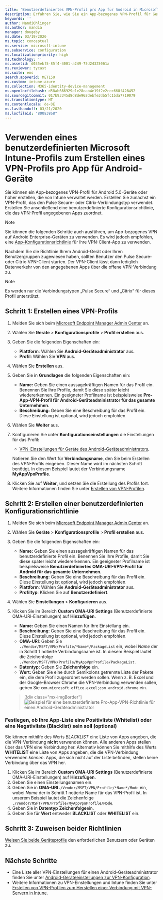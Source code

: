 ```yaml
---
title: 'Benutzerdefiniertes VPN-Profil pro App für Android in Microsoft Intune: Azure | Microsoft-Dokumentation'
description: Erfahren Sie, wie Sie ein App-bezogenes VPN-Profil für Geräte des Android-Geräteadministrators erstellen, die von Microsoft Intune verwaltet werden.
keywords: ''
author: MandiOhlinger
ms.author: mandia
manager: dougeby
ms.date: 03/19/2020
ms.topic: conceptual
ms.service: microsoft-intune
ms.subservice: configuration
ms.localizationpriority: high
ms.technology: ''
ms.assetid: d035ebf5-85f4-4001-a249-75d24325061a
ms.reviewer: tycast
ms.suite: ems
search.appverid: MET150
ms.custom: intune-azure
ms.collection: M365-identity-device-management
ms.openlocfilehash: d58ab666929e1e28cab4e19f2e2cec668f428452
ms.sourcegitcommit: 017b93345d8d8de962debfe3db5fc1bda7719079
ms.translationtype: HT
ms.contentlocale: de-DE
ms.lasthandoff: 03/21/2020
ms.locfileid: "80083868"
---
```

# <a name="use-a-microsoft-intune-custom-profile-to-create-a-per-app-vpn-profile-for-android-devices"></a>Verwenden eines benutzerdefinierten Microsoft Intune-Profils zum Erstellen eines VPN-Profils pro App für Android-Geräte

Sie können ein App-bezogenes VPN-Profil für Android 5.0-Geräte oder höher erstellen, die von Intune verwaltet werden. Erstellen Sie zunächst ein VPN-Profil, das den Pulse Secure- oder Citrix-Verbindungstyp verwendet. Erstellen Sie anschließend eine benutzerdefinierte Konfigurationsrichtlinie, die das VPN-Profil angegebenen Apps zuordnet.

> [!NOTE]
> Sie können die folgenden Schritte auch ausführen, um App-bezogenes VPN auf Android Enterprise-Geräten zu verwenden. Es wird jedoch empfohlen, eine [App-Konfigurationsrichtlinie](../apps/app-configuration-policies-use-android.md) für Ihre VPN-Client-App zu verwenden.

Nachdem Sie die Richtlinie Ihrem Android-Gerät oder Ihren Benutzergruppen zugewiesen haben, sollten Benutzer den Pulse Secure- oder Citrix-VPN-Client starten. Der VPN-Client lässt dann lediglich Datenverkehr von den angegebenen Apps über die offene VPN-Verbindung zu.

> [!NOTE]
>
> Es werden nur die Verbindungstypen „Pulse Secure“ und „Citrix“ für dieses Profil unterstützt.

## <a name="step-1-create-a-vpn-profile"></a>Schritt 1: Erstellen eines VPN-Profils

1. Melden Sie sich beim [Microsoft Endpoint Manager Admin Center](https://go.microsoft.com/fwlink/?linkid=2109431) an.
2. Wählen Sie **Geräte** > **Konfigurationsprofile** > **Profil erstellen** aus.
3. Geben Sie die folgenden Eigenschaften ein:

    - **Plattform**: Wählen Sie **Android-Geräteadministrator** aus.
    - **Profil**: Wählen Sie **VPN** aus.

4. Wählen Sie **Erstellen** aus.
5. Geben Sie in **Grundlagen** die folgenden Eigenschaften ein:

    - **Name:** Geben Sie einen aussagekräftigen Namen für das Profil ein. Benennen Sie Ihre Profile, damit Sie diese später leicht wiedererkennen. Ein geeigneter Profilname ist beispielsweise **Pro-App-VPN-Profil für Android-Geräteadministrator für das gesamte Unternehmen**.
    - **Beschreibung:** Geben Sie eine Beschreibung für das Profil ein. Diese Einstellung ist optional, wird jedoch empfohlen.

6. Wählen Sie **Weiter** aus.
7. Konfigurieren Sie unter **Konfigurationseinstellungen** die Einstellungen für das Profil:

    - [VPN-Einstellungen für Geräte des Android-Geräteadministrators](vpn-settings-android.md).

    Notieren Sie den Wert für **Verbindungsname**, den Sie beim Erstellen des VPN-Profils eingeben. Dieser Name wird im nächsten Schritt benötigt. In diesem Beispiel lautet der Verbindungsname **MyAppVpnProfile**.

8. Klicken Sie auf **Weiter**, und setzen Sie die Erstellung des Profils fort. Weitere Informationen finden Sie unter [Erstellen von VPN-Profilen](vpn-settings-configure.md#create-the-profile).

## <a name="step-2-create-a-custom-configuration-policy"></a>Schritt 2: Erstellen einer benutzerdefinierten Konfigurationsrichtlinie

1. Melden Sie sich beim [Microsoft Endpoint Manager Admin Center](https://go.microsoft.com/fwlink/?linkid=2109431) an.
2. Wählen Sie **Geräte** > **Konfigurationsprofile** > **Profil erstellen** aus.
3. Geben Sie die folgenden Eigenschaften ein:

    - **Name:** Geben Sie einen aussagekräftigen Namen für das benutzerdefinierte Profil ein. Benennen Sie Ihre Profile, damit Sie diese später leicht wiedererkennen. Ein geeigneter Profilname ist beispielsweise **Benutzerdefiniertes OMA-URI-VPN-Profil für Android für das gesamte Unternehmen**.
    - **Beschreibung:** Geben Sie eine Beschreibung für das Profil ein. Diese Einstellung ist optional, wird jedoch empfohlen.
    - **Plattform**: Wählen Sie **Android-Geräteadministrator** aus.
    - **Profiltyp**: Klicken Sie auf **Benutzerdefiniert**.

4. Wählen Sie **Einstellungen** > **Konfigurieren** aus.
5. Klicken Sie im Bereich **Custom OMA-URI Settings** (Benutzerdefinierte OMA-URI-Einstellungen) auf **Hinzufügen**.
    - **Name:** Geben Sie einen Namen für Ihre Einstellung ein.
    - **Beschreibung:** Geben Sie eine Beschreibung für das Profil ein. Diese Einstellung ist optional, wird jedoch empfohlen.
    - **OMA-URI**: Geben Sie `./Vendor/MSFT/VPN/Profile/*Name*/PackageList` ein, wobei *Name* der in Schritt 1 notierte Verbindungsname ist. In diesem Beispiel lautet die Zeichenfolge `./Vendor/MSFT/VPN/Profile/MyAppVpnProfile/PackageList`.
    - **Datentyp:** Geben Sie **Zeichenfolge** ein.
    - **Wert:** Geben Sie eine durch Semikolons getrennte Liste der Pakete ein, die dem Profil zugeordnet werden sollen. Wenn z. B. Excel und der Google-Browser Chrome die VPN-Verbindung verwenden sollen, geben Sie `com.microsoft.office.excel;com.android.chrome` ein.

    > [!div class="mx-imgBorder"]
    >![Beispiel für eine benutzerdefinierte Pro-App-VPN-Richtlinie für einen Android-Geräteadministrator](./media/android-pulse-secure-per-app-vpn/android_per_app_vpn_oma_uri.png)

### <a name="set-your-app-list-to-blacklist-or-whitelist-optional"></a>Festlegen, ob Ihre App-Liste eine Positivliste (Whitelist) oder eine Negativliste (Blacklist) sein soll (optional)

Sie können mithilfe des Werts *BLACKLIST* eine Liste von Apps angeben, die die VPN-Verbindung **nicht** verwenden können. Alle anderen Apps stellen über das VPN eine Verbindung her. Alternativ können Sie mithilfe des Werts **WHITELIST** eine Liste von Apps angeben, die die VPN-Verbindung verwenden *können*. Apps, die sich nicht auf der Liste befinden, stellen keine Verbindung über das VPN her.

1. Klicken Sie im Bereich **Custom OMA-URI Settings** (Benutzerdefinierte OMA-URI-Einstellungen) auf **Hinzufügen**.
2. Geben Sie einen Einstellungsnamen ein.
3. Geben Sie in **OMA-URI**`./Vendor/MSFT/VPN/Profile/*Name*/Mode` ein, wobei *Name* der in Schritt 1 notierte Name für das VPN-Profil ist. In unserem Beispiel lautet die Zeichenfolge `./Vendor/MSFT/VPN/Profile/MyAppVpnProfile/Mode`.
4. Geben Sie in **Datentyp** **Zeichenfolge**ein.
5. Geben Sie für **Wert** entweder **BLACKLIST** oder **WHITELIST** ein.

## <a name="step-3-assign-both-policies"></a>Schritt 3: Zuweisen beider Richtlinien

[Weisen Sie beide Geräteprofile](device-profile-assign.md) den erforderlichen Benutzern oder Geräten zu.

## <a name="next-steps"></a>Nächste Schritte

- Eine Liste aller VPN-Einstellungen für einen Android-Geräteadministrator finden Sie unter [Android-Geräteeinstellungen zur VPN-Konfiguration](vpn-settings-android.md).
- Weitere Informationen zu VPN-Einstellungen und Intune finden Sie unter [Erstellen von VPN-Profilen zum Herstellen einer Verbindung mit VPN-Servern in Intune](vpn-settings-configure.md).
